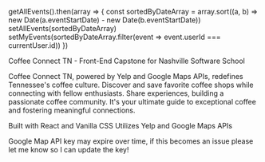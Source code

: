 

getAllEvents().then(array => {
    const sortedByDateArray = array.sort((a, b) => new Date(a.eventStartDate) - new Date(b.eventStartDate))
    setAllEvents(sortedByDateArray)
     setMyEvents(sortedByDateArray.filter(event => event.userId === currentUser.id))
})

Coffee Connect TN - Front-End Capstone for Nashville Software School

Coffee Connect TN, powered by Yelp and Google Maps APIs, redefines Tennessee's coffee culture. 
Discover and save favorite coffee shops while connecting with fellow enthusiasts. 
Share experiences, building a passionate coffee community. 
It's your ultimate guide to exceptional coffee and fostering meaningful connections.

Built with React and Vanilla CSS
Utilizes Yelp and Google Maps APIs

Google Map API key may expire over time, if this becomes an issue please let me know so I can update the key!


